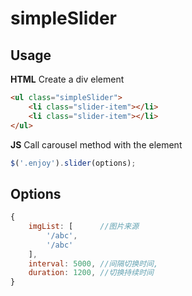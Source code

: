 # simpleSlider

## Usage

**HTML**
Create a div element
```html
<ul class="simpleSlider">
    <li class="slider-item"></li>
    <li class="slider-item"></li>
</ul>
```

**JS**
Call carousel method with the element
```javascript
$('.enjoy').slider(options);
```

## Options
```javascript
{
    imgList: [      //图片来源
        '/abc',
        '/abc'
    ],
    interval: 5000, //间隔切换时间,
    duration: 1200, //切换持续时间
}
```

